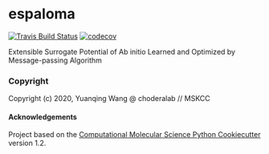 espaloma
==============================
[//]: # (Badges)
[![Travis Build Status](https://travis-ci.com/REPLACE_WITH_OWNER_ACCOUNT/espaloma.svg?branch=master)](https://travis-ci.com/REPLACE_WITH_OWNER_ACCOUNT/espaloma)
[![codecov](https://codecov.io/gh/REPLACE_WITH_OWNER_ACCOUNT/espaloma/branch/master/graph/badge.svg)](https://codecov.io/gh/REPLACE_WITH_OWNER_ACCOUNT/espaloma/branch/master)

Extensible Surrogate Potential of Ab initio Learned and Optimized by Message-passing Algorithm

### Copyright

Copyright (c) 2020, Yuanqing Wang @ choderalab // MSKCC


#### Acknowledgements
 
Project based on the 
[Computational Molecular Science Python Cookiecutter](https://github.com/molssi/cookiecutter-cms) version 1.2.
